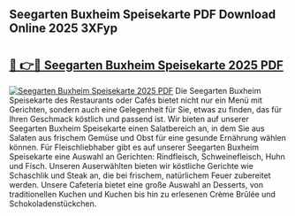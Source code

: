 ## Seegarten Buxheim Speisekarte PDF Download Online 2025 3XFyp

# <h2><a href="http://gc6car.nevu.top/?p=Seegarten+Buxheim+Speisekarte">🔗 👉🔴 Seegarten Buxheim Speisekarte 2025 PDF</a></h2>

[![Seegarten Buxheim Speisekarte 2025 PDF](https://i.imgur.com/dBaPXMq.png)](http://gc6car.nevu.top/?p=Seegarten+Buxheim+Speisekarte)
Die Seegarten Buxheim Speisekarte des Restaurants oder Cafés bietet nicht nur ein Menü mit Gerichten, sondern auch eine Gelegenheit für Sie, etwas zu finden, das für Ihren Geschmack köstlich und passend ist. Wir bieten auf unserer Seegarten Buxheim Speisekarte einen Salatbereich an, in dem Sie aus Salaten aus frischem Gemüse und Obst für eine gesunde Ernährung wählen können. Für Fleischliebhaber gibt es auf unserer Seegarten Buxheim Speisekarte eine Auswahl an Gerichten: Rindfleisch, Schweinefleisch, Huhn und Fisch. Unseren Auserwählten bieten wir köstliche Gerichte wie Schaschlik und Steak an, die bei frischem, natürlichem Feuer zubereitet werden. Unsere Cafeteria bietet eine große Auswahl an Desserts, von traditionellen Kuchen und Kuchen bis hin zu erlesenen Crème Brûlée und Schokoladenstückchen.
